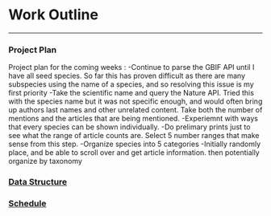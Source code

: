# Work Outline
-----

### Project Plan
Project plan for the coming weeks :
    -Continue to parse the GBIF API until I have all seed species. So far this has proven difficult as there are many subspecies using the name of a species, and so resolving this issue is my first priority
    -Take the scientific name and query the Nature API. Tried this with the species name but it was not specific enough, and would often bring up authors last names and other unrelated content. Take both the number of mentions and the articles that are being mentioned. 
    -Experiemnt with ways that every species can be shown individually. 
    -Do prelimary prints just to see what the range of article counts are. Select 5 number ranges that make sense from this step. 
    -Organize species into 5 categories
    -Initially randomly place, and be able to scroll over and get article information. then potentially organize by taxonomy 
### [Data Structure](https://github.com/tannerjaime/thesis/blob/master/work/dataStructure.js)
### [Schedule](https://github.com/tannerjaime/thesis/blob/master/work/schedule.png)


